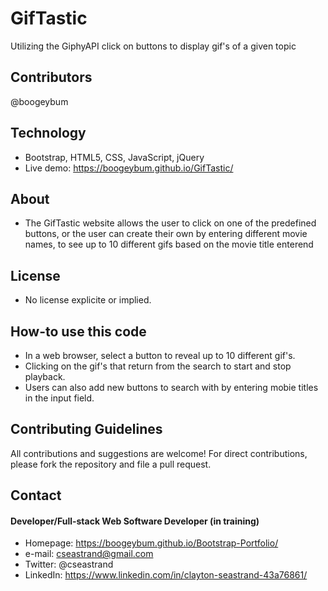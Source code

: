 # GifTastic
Utilizing the GiphyAPI click on buttons to display gif's of a given topic

## Contributors
@boogeybum


## Technology
* Bootstrap, HTML5, CSS, JavaScript, jQuery
* Live demo: https://boogeybum.github.io/GifTastic/

## About
* The GifTastic website allows the user to click on one of the predefined buttons, or the user can create their own by entering different movie names, to see up to 10 different gifs based on the movie title enterend  

## License 
* No license explicite or implied.


## How-to use this code
* In a web browser, select a button to reveal up to 10 different gif's. 
* Clicking on the gif's that return from the search to start and stop playback.
* Users can also add new buttons to search with by entering mobie titles in the input field.

## Contributing Guidelines
All contributions and suggestions are welcome!
For direct contributions, please fork the repository and file a pull request. 

## Contact
#### Developer/Full-stack Web Software Developer (in training)
* Homepage: https://boogeybum.github.io/Bootstrap-Portfolio/
* e-mail: cseastrand@gmail.com
* Twitter: @cseastrand
* LinkedIn: https://www.linkedin.com/in/clayton-seastrand-43a76861/
